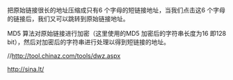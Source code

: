 把原始链接很长的地址压缩成只有6 个字母的短链接地址，当我们点击这6 个字母的链接后，我们又可以跳转到原始链接地址。

MD5 算法对原始链接进行加密（这里使用的MD5 加密后的字符串长度为16 即128 bit），然后对加密后的字符串进行处理以得到短链接的地址。

//http://tool.chinaz.com/tools/dwz.aspx

http://sina.lt/